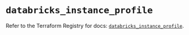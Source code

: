 # `databricks_instance_profile`

Refer to the Terraform Registry for docs: [`databricks_instance_profile`](https://registry.terraform.io/providers/databricks/databricks/1.45.0/docs/resources/instance_profile).
